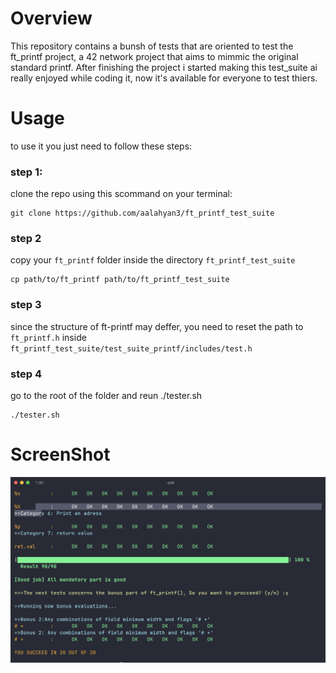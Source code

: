 # Overview
This repository contains a bunsh of tests that are oriented to test the ft_printf project, a 42 network project that aims to mimmic the original standard printf.
After finishing the  project i started making this test_suite ai really enjoyed while coding it, now it's available for everyone to test thiers.

# Usage
to use it you just need to follow these steps: 
### step 1:
  clone the repo using this scommand on your terminal:
  ```
  git clone https://github.com/aalahyan3/ft_printf_test_suite
```
### step 2
copy your `ft_printf` folder inside the directory `ft_printf_test_suite`
```
cp path/to/ft_printf path/to/ft_printf_test_suite
```

### step 3
  since the structure of ft-printf may deffer, you need to reset the path to ``ft_printf.h`` inside ``ft_printf_test_suite/test_suite_printf/includes/test.h``

### step 4
go to the root of the folder and reun ./tester.sh
```
./tester.sh
```
# ScreenShot
![Alt text](demo_sc.png)
